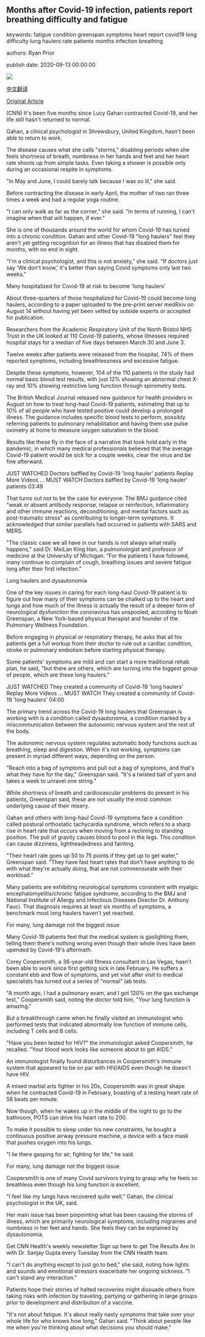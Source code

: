 ## Months after Covid-19 infection, patients report breathing difficulty and fatigue

keywords: fatigue condition greenspan symptoms heart report covid19 long difficulty lung haulers rate patients months infection breathing

authors: Ryan Prior

publish date: 2020-09-13 00:00:00

![](https://cdn.cnn.com/cnnnext/dam/assets/200903103155-corey-coopersmith-split-super-tease.jpg)

[中文翻译](Months%20after%20Covid-19%20infection%2C%20patients%20report%20breathing%20difficulty%20and%20fatigue_zh.md)

[Original Article](https://edition.cnn.com/2020/09/13/health/long-haul-covid-fatigue-breathing-wellness/index.html)

(CNN) It's been five months since Lucy Gahan contracted Covid-19, and her life still hasn't returned to normal.

Gahan, a clinical psychologist in Shrewsbury, United Kingdom, hasn't been able to return to work.

The disease causes what she calls "storms," disabling periods when she feels shortness of breath, numbness in her hands and feet and her heart rate shoots up from simple tasks. Even taking a shower is possible only during an occasional respite in symptoms.

"In May and June, I could barely talk because I was so ill," she said.

Before contracting the disease in early April, the mother of two ran three times a week and had a regular yoga routine.

"I can only walk as far as the corner," she said. "In terms of running, I can't imagine when that will happen, if ever."

She is one of thousands around the world for whom Covid-19 has turned into a chronic condition. Gahan and other Covid-19 "long haulers" feel they aren't yet getting recognition for an illness that has disabled them for months, with no end in sight.

"I'm a clinical psychologist, and this is not anxiety," she said. "If doctors just say 'We don't know,' it's better than saying Covid symptoms only last two weeks."

Many hospitalized for Covid-19 at risk to become 'long haulers'

About three-quarters of those hospitalized for Covid-19 could become long haulers, according to a paper uploaded to the pre-print server medRxiv on August 14 without having yet been vetted by outside experts or accepted for publication.

Researchers from the Academic Respiratory Unit of the North Bristol NHS Trust in the UK looked at 110 Covid-19 patients, whose illnesses required hospital stays for a median of five days between March 30 and June 3.

Twelve weeks after patients were released from the hospital, 74% of them reported symptoms, including breathlessness and excessive fatigue.

Despite these symptoms, however, 104 of the 110 patients in the study had normal basic blood test results, with just 12% showing an abnormal chest X-ray and 10% showing restrictive lung function through spirometry tests.

The British Medical Journal released new guidance for health providers in August on how to treat long-haul Covid-19 patients, estimating that up to 10% of all people who have tested positive could develop a prolonged illness. The guidance includes specific blood tests to perform, possibly referring patients to pulmonary rehabilitation and having them use pulse oximetry at home to measure oxygen saturation in the blood.

Results like these fly in the face of a narrative that took hold early in the pandemic, in which many medical professionals believed that the average Covid-19 patient would be sick for a couple weeks, clear the virus and be fine afterward.

JUST WATCHED Doctors baffled by Covid-19 'long hauler' patients Replay More Videos ... MUST WATCH Doctors baffled by Covid-19 'long hauler' patients 03:49

That turns out not to be the case for everyone. The BMJ guidance cited "weak or absent antibody response, relapse or reinfection, inflammatory and other immune reactions, deconditioning, and mental factors such as post-traumatic stress" as contributing to longer-term symptoms. It acknowledged that similar parallels had occurred in patients with SARS and MERS.

"The classic case we all have in our hands is not always what really happens," said Dr. MeiLan King Han, a pulmonologist and professor of medicine at the University of Michigan. "For the patients I have followed, many continue to complain of cough, breathing issues and severe fatigue long after their first infection."

Long haulers and dysautonomia

One of the key issues in caring for each long-haul Covid-19 patient is to figure out how many of their symptoms can be chalked up to the heart and lungs and how much of the illness is actually the result of a deeper form of neurological dysfunction the coronavirus has unspooled, according to Noah Greenspan, a New York-based physical therapist and founder of the Pulmonary Wellness Foundation.

Before engaging in physical or respiratory therapy, he asks that all his patients get a full workup from their doctor to rule out a cardiac condition, stroke or pulmonary embolism before starting physical therapy.

Some patients' symptoms are mild and can start a more traditional rehab plan, he said, "but there are others, which are turning into the biggest group of people, which are these long haulers."

JUST WATCHED They created a community of Covid-19 'long haulers' Replay More Videos ... MUST WATCH They created a community of Covid-19 'long haulers' 04:00

The primary trend across the Covid-19 long haulers that Greenspan is working with is a condition called dysautonomia, a condition marked by a miscommunication between the autonomic nervous system and the rest of the body.

The autonomic nervous system regulates automatic body functions such as breathing, sleep and digestion. When it's not working, symptoms can present in myriad different ways, depending on the person.

"Reach into a bag of symptoms and pull out a bag of symptoms, and that's what they have for the day," Greenspan said. "It's a twisted ball of yarn and takes a week to unravel one string."

While shortness of breath and cardiovascular problems do present in his patients, Greenspan said, these are not usually the most common underlying cause of their misery.

Gahan and others with long-haul Covid-19 symptoms face a condition called postural orthostatic tachycardia syndrome, which refers to a sharp rise in heart rate that occurs when moving from a reclining to standing position. The pull of gravity causes blood to pool in the legs. This condition can cause dizziness, lightheadedness and fainting.

"Their heart rate goes up 50 to 75 points if they get up to get water," Greenspan said. "They have fast heart rates that don't have anything to do with what they're actually doing, that are not commensurate with their workload."

Many patients are exhibiting neurological symptoms consistent with myalgic encephalomyelitis/chronic fatigue syndrome, according to the BMJ and National Institute of Allergy and Infectious Diseases Director Dr. Anthony Fauci. That diagnosis requires at least six months of symptoms, a benchmark most long haulers haven't yet reached.

For many, lung damage not the biggest issue

Many Covid-19 patients feel that the medical system is gaslighting them, telling them there's nothing wrong even though their whole lives have been upended by Covid-19's aftermath.

Corey Coopersmith, a 36-year-old fitness consultant in Las Vegas, hasn't been able to work since first getting sick in late February. He suffers a constant ebb and flow of symptoms, and yet visit after visit to medical specialists has turned out a series of "normal" lab tests.

"A month ago, I had a pulmonary exam, and I got 120% on the gas exchange test," Coopersmith said, noting the doctor told him, "Your lung function is amazing."

But a breakthrough came when he finally visited an immunologist who performed tests that indicated abnormally low function of immune cells, including T cells and B cells.

"Have you been tested for HIV?" the immunologist asked Coopersmith, he recalled. "Your blood work looks like someone about to get AIDS."

An immunologist finally found disturbances in Coopersmith's immune system that appeared to be on par with HIV/AIDS even though he doesn't have HIV.

A mixed martial arts fighter in his 20s, Coopersmith was in great shape when he contracted Covid-19 in February, boasting of a resting heart rate of 58 beats per minute.

Now though, when he wakes up in the middle of the night to go to the bathroom, POTS can drive his heart rate to 200.

To make it possible to sleep under his new constraints, he bought a continuous positive airway pressure machine, a device with a face mask that pushes oxygen into his lungs.

"I lie there gasping for air, fighting for life," he said.

For many, lung damage not the biggest issue

Coopersmith is one of many Covid survivors trying to grasp why he feels so breathless even though his lung function is excellent.

"I feel like my lungs have recovered quite well," Gahan, the clinical psychologist in the UK, said.

Her main issue has been pinpointing what has been causing the storms of illness, which are primarily neurological symptoms, including migraines and numbness in her feet and hands. She feels they can be explained by dysautonomia.

Get CNN Health's weekly newsletter Sign up here to get The Results Are In with Dr. Sanjay Gupta every Tuesday from the CNN Health team.

"I can't do anything except to just go to bed," she said, noting how lights and sounds and emotional stressors exacerbate her ongoing sickness. "I can't stand any interaction."

Patients hope their stories of halted recoveries might dissuade others from taking risks with infection by traveling, partying or gathering in large groups prior to development and distribution of a vaccine.

"It's not about fatigue. It's about really nasty symptoms that take over your whole life for who knows how long," Gahan said. "Think about people like me when you're thinking about what decisions you should make."